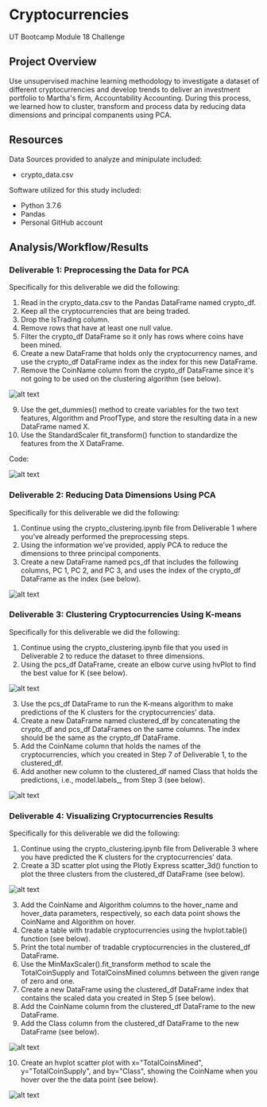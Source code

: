 # Cryptocurrencies

UT Bootcamp Module 18 Challenge

## Project Overview
Use unsupervised machine learning methodology to investigate a dataset of different cryptocurrencies and develop trends to deliver an investment portfolio to Martha's firm, Accountability Accounting.  During this process, we learned how to cluster, transform and process data by reducing data dimensions and principal companents using PCA.

## Resources
Data Sources provided to analyze and minipulate included:
- crypto_data.csv

Software utilized for this study included: 
- Python 3.7.6 
- Pandas
- Personal GitHub account

## Analysis/Workflow/Results

### Deliverable 1: Preprocessing the Data for PCA

Specifically for this deliverable we did the following:
1. Read in the crypto_data.csv to the Pandas DataFrame named crypto_df.
2. Keep all the cryptocurrencies that are being traded.
3. Drop the IsTrading column.
4. Remove rows that have at least one null value.
5. Filter the crypto_df DataFrame so it only has rows where coins have been mined.
6. Create a new DataFrame that holds only the cryptocurrency names, and use the crypto_df DataFrame index as the index for this new DataFrame.
7. Remove the CoinName column from the crypto_df DataFrame since it's not going to be used on the clustering algorithm (see below).

![alt text](https://github.com/austin020269/Cryptocurrencies/blob/main/Deli1_1.PNG)

9. Use the get_dummies() method to create variables for the two text features, Algorithm and ProofType, and store the resulting data in a new DataFrame named X.
10. Use the StandardScaler fit_transform() function to standardize the features from the X DataFrame.

Code:

![alt text](https://github.com/austin020269/Cryptocurrencies/blob/main/Deli1_2.PNG)

### Deliverable 2: Reducing Data Dimensions Using PCA 

Specifically for this deliverable we did the following:
1. Continue using the crypto_clustering.ipynb file from Deliverable 1 where you’ve already performed the preprocessing steps.
2. Using the information we’ve provided, apply PCA to reduce the dimensions to three principal components.
3. Create a new DataFrame named pcs_df that includes the following columns, PC 1, PC 2, and PC 3, and uses the index of the crypto_df DataFrame as the index (see below).

![alt text](https://github.com/austin020269/Cryptocurrencies/blob/main/Deli2_1.PNG)

### Deliverable 3: Clustering Cryptocurrencies Using K-means

Specifically for this deliverable we did the following:
1. Continue using the crypto_clustering.ipynb file that you used in Deliverable 2 to reduce the dataset to three dimensions.
2. Using the pcs_df DataFrame, create an elbow curve using hvPlot to find the best value for K (see below).

![alt text](https://github.com/austin020269/Cryptocurrencies/blob/main/Deli3_1.PNG)

3. Use the pcs_df DataFrame to run the K-means algorithm to make predictions of the K clusters for the cryptocurrencies’ data.
4. Create a new DataFrame named clustered_df by concatenating the crypto_df and pcs_df DataFrames on the same columns. The index should be the same as the crypto_df DataFrame.
5. Add the CoinName column that holds the names of the cryptocurrencies, which you created in Step 7 of Deliverable 1, to the clustered_df.
6. Add another new column to the clustered_df named Class that holds the predictions, i.e., model.labels_, from Step 3 (see below).

![alt text](https://github.com/austin020269/Cryptocurrencies/blob/main/Deli3_2.PNG)

### Deliverable 4: Visualizing Cryptocurrencies Results

Specifically for this deliverable we did the following:
1. Continue using the crypto_clustering.ipynb file from Deliverable 3 where you have predicted the K clusters for the cryptocurrencies’ data.
2. Create a 3D scatter plot using the Plotly Express scatter_3d() function to plot the three clusters from the clustered_df DataFrame (see below).

![alt text](https://github.com/austin020269/Cryptocurrencies/blob/main/Deli4_1.PNG)

3. Add the CoinName and Algorithm columns to the hover_name and hover_data parameters, respectively, so each data point shows the CoinName and Algorithm on hover.
4. Create a table with tradable cryptocurrencies using the hvplot.table() function (see below).
5. Print the total number of tradable cryptocurrencies in the clustered_df DataFrame.
6. Use the MinMaxScaler().fit_transform method to scale the TotalCoinSupply and TotalCoinsMined columns between the given range of zero and one.
7. Create a new DataFrame using the clustered_df DataFrame index that contains the scaled data you created in Step 5 (see below).
8. Add the CoinName column from the clustered_df DataFrame to the new DataFrame.
9. Add the Class column from the clustered_df DataFrame to the new DataFrame (see below).

![alt text](https://github.com/austin020269/Cryptocurrencies/blob/main/Deli4_2.PNG)

10. Create an hvplot scatter plot with x="TotalCoinsMined", y="TotalCoinSupply", and by="Class", showing the CoinName when you hover over the the data point (see below).

![alt text](https://github.com/austin020269/Cryptocurrencies/blob/main/Deli4_3.PNG)
